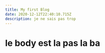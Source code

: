 ```yaml
---
title: My first Blog
date: 2020-12-12T22:40:10.715Z
description: je ne sais pas trop
---
```

# **le body est la pas la ba**